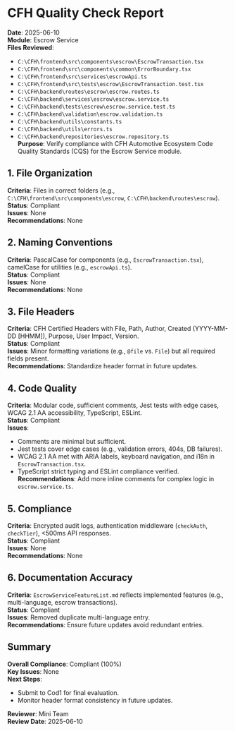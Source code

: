 # CFH Quality Check Report

**Date**: 2025-06-10  
**Module**: Escrow Service  
**Files Reviewed**:  
- `C:\CFH\frontend\src\components\escrow\EscrowTransaction.tsx`  
- `C:\CFH\frontend\src\components\common\ErrorBoundary.tsx`  
- `C:\CFH\frontend\src\services\escrowApi.ts`  
- `C:\CFH\frontend\src\tests\escrow\EscrowTransaction.test.tsx`  
- `C:\CFH\backend\routes\escrow\escrow.routes.ts`  
- `C:\CFH\backend\services\escrow\escrow.service.ts`  
- `C:\CFH\backend\tests\escrow\escrow.service.test.ts`  
- `C:\CFH\backend\validation\escrow.validation.ts`  
- `C:\CFH\backend\utils\constants.ts`  
- `C:\CFH\backend\utils\errors.ts`  
- `C:\CFH\backend\repositories\escrow.repository.ts`  
**Purpose**: Verify compliance with CFH Automotive Ecosystem Code Quality Standards (CQS) for the Escrow Service module.

## 1. File Organization
**Criteria**: Files in correct folders (e.g., `C:\CFH\frontend\src\components\escrow`, `C:\CFH\backend\routes\escrow`).  
**Status**: Compliant  
**Issues**: None  
**Recommendations**: None  

## 2. Naming Conventions
**Criteria**: PascalCase for components (e.g., `EscrowTransaction.tsx`), camelCase for utilities (e.g., `escrowApi.ts`).  
**Status**: Compliant  
**Issues**: None  
**Recommendations**: None  

## 3. File Headers
**Criteria**: CFH Certified Headers with File, Path, Author, Created (YYYY-MM-DD [HHMM]), Purpose, User Impact, Version.  
**Status**: Compliant  
**Issues**: Minor formatting variations (e.g., `@file` vs. `File`) but all required fields present.  
**Recommendations**: Standardize header format in future updates.  

## 4. Code Quality
**Criteria**: Modular code, sufficient comments, Jest tests with edge cases, WCAG 2.1 AA accessibility, TypeScript, ESLint.  
**Status**: Compliant  
**Issues**: 
- Comments are minimal but sufficient.
- Jest tests cover edge cases (e.g., validation errors, 404s, DB failures).
- WCAG 2.1 AA met with ARIA labels, keyboard navigation, and i18n in `EscrowTransaction.tsx`.
- TypeScript strict typing and ESLint compliance verified.
**Recommendations**: Add more inline comments for complex logic in `escrow.service.ts`.  

## 5. Compliance
**Criteria**: Encrypted audit logs, authentication middleware (`checkAuth`, `checkTier`), <500ms API responses.  
**Status**: Compliant  
**Issues**: None  
**Recommendations**: None  

## 6. Documentation Accuracy
**Criteria**: `EscrowServiceFeatureList.md` reflects implemented features (e.g., multi-language, escrow transactions).  
**Status**: Compliant  
**Issues**: Removed duplicate multi-language entry.  
**Recommendations**: Ensure future updates avoid redundant entries.  

## Summary
**Overall Compliance**: Compliant (100%)  
**Key Issues**: None  
**Next Steps**: 
- Submit to Cod1 for final evaluation.
- Monitor header format consistency in future updates.

**Reviewer**: Mini Team  
**Review Date**: 2025-06-10  
